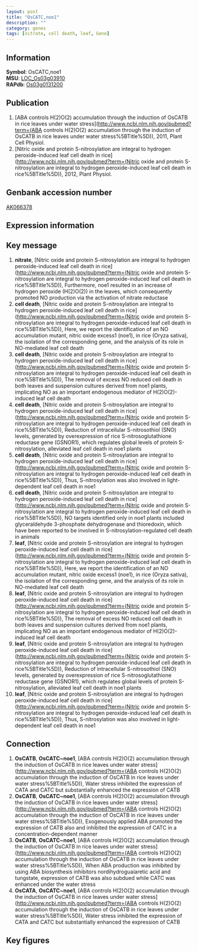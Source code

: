 ```yaml
---
layout: post
title: "OsCATC,noe1"
description: ""
category: genes
tags: [nitrate, cell death, leaf, Gene]
---
```


## Information
__Symbol__: OsCATC,noe1  
__MSU__: [LOC_Os03g03910](http://rice.plantbiology.msu.edu/cgi-bin/ORF_infopage.cgi?orf=LOC_Os03g03910)  
__RAPdb__: [Os03g0131200](http://rapdb.dna.affrc.go.jp/viewer/gbrowse_details/irgsp1?name=Os03g0131200)  

## Publication
1. [ABA controls H(2)O(2) accumulation through the induction of OsCATB in rice leaves under water stress](http://www.ncbi.nlm.nih.gov/pubmed?term=(ABA controls H(2)O(2) accumulation through the induction of OsCATB in rice leaves under water stress%5BTitle%5D)), 2011, Plant Cell Physiol.
2. [Nitric oxide and protein S-nitrosylation are integral to hydrogen peroxide-induced leaf cell death in rice](http://www.ncbi.nlm.nih.gov/pubmed?term=(Nitric oxide and protein S-nitrosylation are integral to hydrogen peroxide-induced leaf cell death in rice%5BTitle%5D)), 2012, Plant Physiol.

## Genbank accession number
[AK066378](http://www.ncbi.nlm.nih.gov/nuccore/AK066378)

## Expression information

## Key message
1. __nitrate__, [Nitric oxide and protein S-nitrosylation are integral to hydrogen peroxide-induced leaf cell death in rice](http://www.ncbi.nlm.nih.gov/pubmed?term=(Nitric oxide and protein S-nitrosylation are integral to hydrogen peroxide-induced leaf cell death in rice%5BTitle%5D)),  Furthermore, noe1 resulted in an increase of hydrogen peroxide (H(2)O(2)) in the leaves, which consequently promoted NO production via the activation of nitrate reductase
2. __cell death__, [Nitric oxide and protein S-nitrosylation are integral to hydrogen peroxide-induced leaf cell death in rice](http://www.ncbi.nlm.nih.gov/pubmed?term=(Nitric oxide and protein S-nitrosylation are integral to hydrogen peroxide-induced leaf cell death in rice%5BTitle%5D)),  Here, we report the identification of an NO accumulation mutant, nitric oxide excess1 (noe1), in rice (Oryza sativa), the isolation of the corresponding gene, and the analysis of its role in NO-mediated leaf cell death
3. __cell death__, [Nitric oxide and protein S-nitrosylation are integral to hydrogen peroxide-induced leaf cell death in rice](http://www.ncbi.nlm.nih.gov/pubmed?term=(Nitric oxide and protein S-nitrosylation are integral to hydrogen peroxide-induced leaf cell death in rice%5BTitle%5D)),  The removal of excess NO reduced cell death in both leaves and suspension cultures derived from noe1 plants, implicating NO as an important endogenous mediator of H(2)O(2)-induced leaf cell death
4. __cell death__, [Nitric oxide and protein S-nitrosylation are integral to hydrogen peroxide-induced leaf cell death in rice](http://www.ncbi.nlm.nih.gov/pubmed?term=(Nitric oxide and protein S-nitrosylation are integral to hydrogen peroxide-induced leaf cell death in rice%5BTitle%5D)),  Reduction of intracellular S-nitrosothiol (SNO) levels, generated by overexpression of rice S-nitrosoglutathione reductase gene (GSNOR1), which regulates global levels of protein S-nitrosylation, alleviated leaf cell death in noe1 plants
5. __cell death__, [Nitric oxide and protein S-nitrosylation are integral to hydrogen peroxide-induced leaf cell death in rice](http://www.ncbi.nlm.nih.gov/pubmed?term=(Nitric oxide and protein S-nitrosylation are integral to hydrogen peroxide-induced leaf cell death in rice%5BTitle%5D)),  Thus, S-nitrosylation was also involved in light-dependent leaf cell death in noe1
6. __cell death__, [Nitric oxide and protein S-nitrosylation are integral to hydrogen peroxide-induced leaf cell death in rice](http://www.ncbi.nlm.nih.gov/pubmed?term=(Nitric oxide and protein S-nitrosylation are integral to hydrogen peroxide-induced leaf cell death in rice%5BTitle%5D)),  NO targets identified only in noe1 plants included glyceraldehyde 3-phosphate dehydrogenase and thioredoxin, which have been reported to be involved in S-nitrosylation-regulated cell death in animals
7. __leaf__, [Nitric oxide and protein S-nitrosylation are integral to hydrogen peroxide-induced leaf cell death in rice](http://www.ncbi.nlm.nih.gov/pubmed?term=(Nitric oxide and protein S-nitrosylation are integral to hydrogen peroxide-induced leaf cell death in rice%5BTitle%5D)),  Here, we report the identification of an NO accumulation mutant, nitric oxide excess1 (noe1), in rice (Oryza sativa), the isolation of the corresponding gene, and the analysis of its role in NO-mediated leaf cell death
8. __leaf__, [Nitric oxide and protein S-nitrosylation are integral to hydrogen peroxide-induced leaf cell death in rice](http://www.ncbi.nlm.nih.gov/pubmed?term=(Nitric oxide and protein S-nitrosylation are integral to hydrogen peroxide-induced leaf cell death in rice%5BTitle%5D)),  The removal of excess NO reduced cell death in both leaves and suspension cultures derived from noe1 plants, implicating NO as an important endogenous mediator of H(2)O(2)-induced leaf cell death
9. __leaf__, [Nitric oxide and protein S-nitrosylation are integral to hydrogen peroxide-induced leaf cell death in rice](http://www.ncbi.nlm.nih.gov/pubmed?term=(Nitric oxide and protein S-nitrosylation are integral to hydrogen peroxide-induced leaf cell death in rice%5BTitle%5D)),  Reduction of intracellular S-nitrosothiol (SNO) levels, generated by overexpression of rice S-nitrosoglutathione reductase gene (GSNOR1), which regulates global levels of protein S-nitrosylation, alleviated leaf cell death in noe1 plants
10. __leaf__, [Nitric oxide and protein S-nitrosylation are integral to hydrogen peroxide-induced leaf cell death in rice](http://www.ncbi.nlm.nih.gov/pubmed?term=(Nitric oxide and protein S-nitrosylation are integral to hydrogen peroxide-induced leaf cell death in rice%5BTitle%5D)),  Thus, S-nitrosylation was also involved in light-dependent leaf cell death in noe1

## Connection
1. __OsCATB__, __OsCATC~noe1__, [ABA controls H(2)O(2) accumulation through the induction of OsCATB in rice leaves under water stress](http://www.ncbi.nlm.nih.gov/pubmed?term=(ABA controls H(2)O(2) accumulation through the induction of OsCATB in rice leaves under water stress%5BTitle%5D)),  Water stress inhibited the expression of CATA and CATC but substantially enhanced the expression of CATB
2. __OsCATB__, __OsCATC~noe1__, [ABA controls H(2)O(2) accumulation through the induction of OsCATB in rice leaves under water stress](http://www.ncbi.nlm.nih.gov/pubmed?term=(ABA controls H(2)O(2) accumulation through the induction of OsCATB in rice leaves under water stress%5BTitle%5D)),  Exogenously applied ABA promoted the expression of CATB also and inhibited the expression of CATC in a concentration-dependent manner
3. __OsCATB__, __OsCATC~noe1__, [ABA controls H(2)O(2) accumulation through the induction of OsCATB in rice leaves under water stress](http://www.ncbi.nlm.nih.gov/pubmed?term=(ABA controls H(2)O(2) accumulation through the induction of OsCATB in rice leaves under water stress%5BTitle%5D)),  When ABA production was inhibited by using ABA biosynthesis inhibitors nordihydroguaiaretic acid and tungstate, expression of CATB was also subdued while CATC was enhanced under the water stress
4. __OsCATA__, __OsCATC~noe1__, [ABA controls H(2)O(2) accumulation through the induction of OsCATB in rice leaves under water stress](http://www.ncbi.nlm.nih.gov/pubmed?term=(ABA controls H(2)O(2) accumulation through the induction of OsCATB in rice leaves under water stress%5BTitle%5D)),  Water stress inhibited the expression of CATA and CATC but substantially enhanced the expression of CATB

## Key figures


